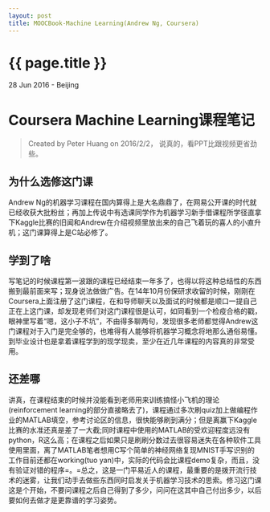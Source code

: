 ```yaml
---
layout: post
title: MOOCBook-Machine Learning(Andrew Ng, Coursera)
---
```


{{ page.title }}
================

<p class="meta">28 Jun 2016 - Beijing</p>

# Coursera Machine Learning课程笔记
> Created by Peter Huang on 2016/2/2， 说真的，看PPT比跟视频更省劲些。

## 为什么选修这门课 
Andrew Ng的机器学习课程在国内算得上是大名鼎鼎了，在网易公开课的时代就已经收获大批粉丝；再加上传说中有选课同学作为机器学习新手借课程所学径直拿下Kaggle比赛的旧闻和Andrew在介绍视频里放出来的自己飞着玩的喜人的小直升机；这门课算得上是C站必修了。

## 学到了啥
写笔记的时候课程第一波跟的课程已经结束一年多了，也得以将这种总结性的东西搬到最前面来写；现身说法做做广告。在14年10月份保研求收留的时候，刚刚在Coursera上面注册了这门课程，在和导师聊天以及面试的时候都是顺口一提自己正在上这门课，却发现老师们对这门课程很是认可，如同看到一个检疫合格的戳，眼神里写着“嗯，这小子不坑”，不由得多聊两句，发现很多老师都觉得Andrew这门课程对于入门是完全够的，也难得有人能够将机器学习概念将地那么通俗易懂。到毕业设计也是拿着课程学到的现学现卖，至少在近几年课程的内容真的非常受用。

## 还差哪
讲真，在课程结束的时候并没能看到老师用来训练搞怪小飞机的理论(reinforcement learning的部分直接略去了)，课程通过多次刷quiz加上做编程作业的MATLAB填空，参考讨论区的信息，很快能够刷到满分；但是离赢下Kaggle比赛的水准还真是差了一大截;同时课程中使用的MATLAB的受欢迎程度远没有python，R这么高；在课程之后如果只是刷刷分数过去很容易迷失在各种软件工具使用里面，离了MATLAB笔者想用C写个简单的神经网络复现MNIST手写识别的工作目前还都在working(tuo yan)中，实际的代码会比课程demo复杂，而且，没有验证对错的程序=。=总之，这是一门平易近人的课程，最重要的是拨开流行技术的迷雾，让我们动手去做些东西同时启发关于机器学习技术的思索。修习这门课这是个开始，不要问课程之后自己得到了多少，问问在这其中自己付出多少，以后要如何去做才是更靠谱的学习姿势。
